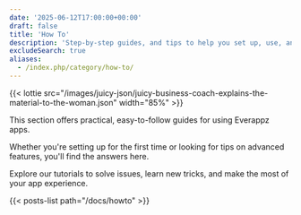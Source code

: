 ```yaml
---
date: '2025-06-12T17:00:00+00:00'
draft: false
title: 'How To'
description: 'Step-by-step guides, and tips to help you set up, use, and get the most out of Everappz apps.'
excludeSearch: true
aliases:
  - /index.php/category/how-to/
---
```


{{< lottie src="/images/juicy-json/juicy-business-coach-explains-the-material-to-the-woman.json" width="85%" >}}

This section offers practical, easy-to-follow guides for using Everappz apps.  

Whether you're setting up for the first time or looking for tips on advanced features, you'll find the answers here.  

Explore our tutorials to solve issues, learn new tricks, and make the most of your app experience.  

{{< posts-list path="/docs/howto" >}}

